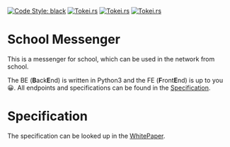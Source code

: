 [![Code Style: black](https://img.shields.io/badge/code%20style-black-000000.svg)](https://github.com/psf/black)
[![Tokei.rs](https://tokei.rs/b1/github/Projects-At-GP/school-messenger?category=code)](https://tokei.rs)
[![Tokei.rs](https://tokei.rs/b1/github/Projects-At-GP/school-messenger?category=lines)](https://tokei.rs)
[![Tokei.rs](https://tokei.rs/b1/github/Projects-At-GP/school-messenger?category=files)](https://tokei.rs)


# School Messenger
This is a messenger for school, which can be used in the network from school.

The BE (**B**ack**E**nd) is written in Python3 and the FE (**F**ront**E**nd) is up to you 😀.
All endpoints and specifications can be found in the [Specification](#Specification).

# Specification
The specification can be looked up in the [WhitePaper](WHITEPAPER.md).
